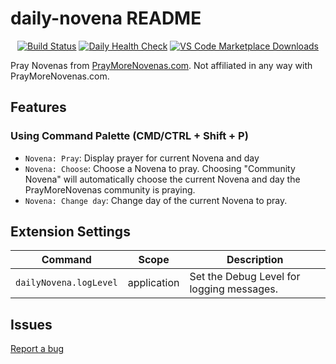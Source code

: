# daily-novena README

<p align="center">
  <a href="https://github.com/joeyhage/daily-novena/actions?query=workflow%3Aci">
    <img alt="Build Status" src="https://github.com/joeyhage/daily-novena/workflows/ci/badge.svg?branch=main"></a>
  <a href="https://github.com/joeyhage/daily-novena/actions?query=workflow%3A%22daily+health+check%22">
    <img alt="Daily Health Check" src="https://github.com/joeyhage/daily-novena/workflows/daily%20health%20check/badge.svg?branch=main"></a>
  <a href="https://marketplace.visualstudio.com/items?itemName=joeyhage.daily-novena">
    <img alt="VS Code Marketplace Downloads" src="https://img.shields.io/visual-studio-marketplace/d/joeyhage.daily-novena"></a>
</p>

Pray Novenas from [PrayMoreNovenas.com](https://www.praymorenovenas.com). Not affiliated in any way with PrayMoreNovenas.com.

## Features

### Using Command Palette (CMD/CTRL + Shift + P)

- `Novena: Pray`: Display prayer for current Novena and day
- `Novena: Choose`: Choose a Novena to pray. Choosing "Community Novena" will automatically choose the current Novena and day the PrayMoreNovenas community is praying.
- `Novena: Change day`: Change day of the current Novena to pray.

<!--\!\[feature X\]\(images/feature-x.png\)-->

## Extension Settings

| Command                | Scope       | Description                               |
| ---------------------- | ----------- | ----------------------------------------- |
| `dailyNovena.logLevel` | application | Set the Debug Level for logging messages. |

## Issues

[Report a bug](https://github.com/joeyhage/daily-novena/issues/new?assignees=&labels=&template=bug_report.md)

